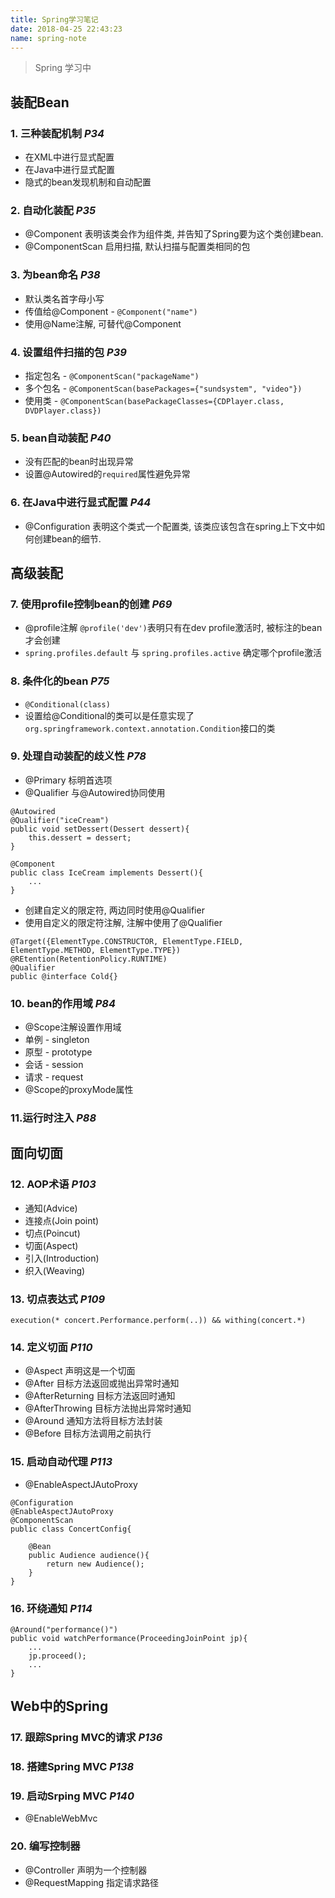 ```yaml
---
title: Spring学习笔记
date: 2018-04-25 22:43:23
name: spring-note
---
```


> Spring 学习中
  
<!-- more -->

## 装配Bean
### 1. 三种装配机制 *P34*
* 在XML中进行显式配置
* 在Java中进行显式配置
* 隐式的bean发现机制和自动配置

### 2. 自动化装配 *P35*
* @Component 表明该类会作为组件类, 并告知了Spring要为这个类创建bean.
* @ComponentScan 启用扫描, 默认扫描与配置类相同的包

### 3. 为bean命名 *P38*
* 默认类名首字母小写
* 传值给@Component - `@Component("name")`
* 使用@Name注解, 可替代@Component

### 4. 设置组件扫描的包 *P39*
* 指定包名 - `@ComponentScan("packageName")`
* 多个包名 - `@ComponentScan(basePackages={"sundsystem", "video"})`
* 使用类 - `@ComponentScan(basePackageClasses={CDPlayer.class, DVDPlayer.class})`

### 5. bean自动装配 *P40*
* 没有匹配的bean时出现异常
* 设置@Autowired的`required`属性避免异常

### 6. 在Java中进行显式配置 *P44*
* @Configuration 表明这个类式一个配置类, 该类应该包含在spring上下文中如何创建bean的细节.

## 高级装配
### 7. 使用profile控制bean的创建 *P69*
* @profile注解 `@profile('dev')`表明只有在dev profile激活时, 被标注的bean才会创建
* `spring.profiles.default` 与 `spring.profiles.active` 确定哪个profile激活

### 8. 条件化的bean *P75*
* `@Conditional(class)`
* 设置给@Conditional的类可以是任意实现了`org.springframework.context.annotation.Condition`接口的类

### 9. 处理自动装配的歧义性 *P78*
* @Primary 标明首选项
* @Qualifier 与@Autowired协同使用
```
@Autowired
@Qualifier("iceCream")
public void setDessert(Dessert dessert){
	this.dessert = dessert;
}

@Component
public class IceCream implements Dessert(){
	...
}
```
* 创建自定义的限定符, 两边同时使用@Qualifier
* 使用自定义的限定符注解, 注解中使用了@Qualifier
```
@Target({ElementType.CONSTRUCTOR, ElementType.FIELD, ElementType.METHOD, ElementType.TYPE})
@REtention(RetentionPolicy.RUNTIME)
@Qualifier
public @interface Cold{}
```

### 10. bean的作用域 *P84*
* @Scope注解设置作用域
* 单例 - singleton
* 原型 - prototype
* 会话 - session
* 请求 - request
* @Scope的proxyMode属性

### 11.运行时注入 *P88*

## 面向切面
### 12. AOP术语 *P103*
* 通知(Advice)
* 连接点(Join point)
* 切点(Poincut)
* 切面(Aspect)
* 引入(Introduction)
* 织入(Weaving)

### 13. 切点表达式 *P109*
`execution(* concert.Performance.perform(..)) && withing(concert.*)`


### 14. 定义切面 *P110*
* @Aspect 声明这是一个切面
* @After 目标方法返回或抛出异常时通知
* @AfterReturning 目标方法返回时通知
* @AfterThrowing 目标方法抛出异常时通知
* @Around 通知方法将目标方法封装
* @Before 目标方法调用之前执行

### 15. 启动自动代理 *P113*
* @EnableAspectJAutoProxy
```
@Configuration
@EnableAspectJAutoProxy
@ComponentScan
public class ConcertConfig{
	
	@Bean
	public Audience audience(){
		return new Audience();
	}
}
```

### 16. 环绕通知 *P114*
```
@Around("performance()")
public void watchPerformance(ProceedingJoinPoint jp){
	...
	jp.proceed();
	...
}
```

## Web中的Spring
### 17. 跟踪Spring MVC的请求 *P136*
### 18. 搭建Spring MVC *P138*
### 19. 启动Srping MVC *P140*
* @EnableWebMvc

### 20. 编写控制器
* @Controller 声明为一个控制器
* @RequestMapping 指定请求路径
